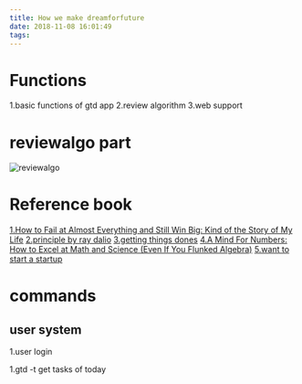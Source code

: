 ```yaml
---
title: How we make dreamforfuture
date: 2018-11-08 16:01:49
tags:
---
```



# Functions
1.basic functions of gtd app
2.review algorithm
3.web support


# reviewalgo part
![reviewalgo](/images/reviewalgo.png)


# Reference book
[1.How to Fail at Almost Everything and Still Win Big: Kind of the Story of My Life](https://www.amazon.com/How-Fail-Almost-Everything-Still-ebook/dp/B00COOFBA4/ref=sr_1_1?s=books&ie=UTF8&qid=1542074241&sr=1-1&keywords=How+to+Fail+at+Almost+Everything+and+Still+Win+Big%3A+Kind+of+the+Story+of+My+Life)
[2.principle by ray dalio](https://www.amazon.com/Principles-Life-Work-Ray-Dalio/dp/1508243247/ref=sr_1_1_sspa?ie=UTF8&qid=1542074406&sr=8-1-spons&keywords=principle&psc=1)
[3.getting things dones](https://www.amazon.com/Getting-Things-Done-Stress-Free-Productivity/dp/0143126563/ref=sr_1_1?ie=UTF8&qid=1542074547&sr=8-1&keywords=getting+things+done)
[4.A Mind For Numbers: How to Excel at Math and Science (Even If You Flunked Algebra)](https://www.amazon.com/Mind-Numbers-Science-Flunked-Algebra-ebook/dp/B00G3L19ZU)
[5.want to start a startup](http://paulgraham.com/startupideas.html)



# commands
## user system
1.user login



1.gtd -t       get tasks of today






